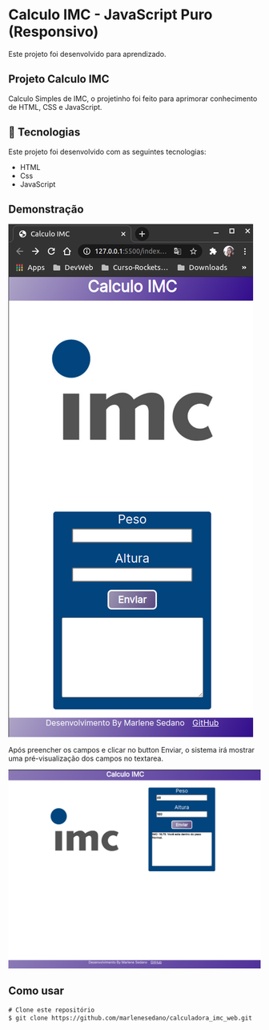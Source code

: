 # Calculo IMC - JavaScript Puro (Responsivo)

Este projeto foi desenvolvido para aprendizado.

## Projeto Calculo IMC

Calculo Simples de IMC, o projetinho foi feito para
aprimorar conhecimento de HTML, CSS e JavaScript.

## :rocket: Tecnologias

Este projeto foi desenvolvido com as seguintes tecnologias:

- HTML
- Css
- JavaScript

                                                     
## Demonstração
 
<img src="./img/print1.png">

Após preencher os campos e clicar no button Enviar, o 
sistema irá mostrar uma pré-visualização dos campos no textarea.

<img src="./img/print2.png">

## Como usar

```
# Clone este repositório
$ git clone https://github.com/marlenesedano/calculadora_imc_web.git




